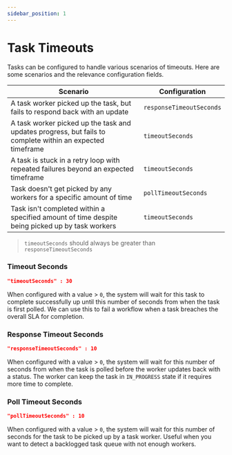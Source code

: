 ```yaml
---
sidebar_position: 1
---
```


# Task Timeouts

Tasks can be configured to handle various scenarios of timeouts. Here are some scenarios and the relevance configuration
fields.

|Scenario|Configuration|
|---|---|
|A task worker picked up the task, but fails to respond back with an update|`responseTimeoutSeconds`|
|A task worker picked up the task and updates progress, but fails to complete within an expected timeframe|`timeoutSeconds`|
|A task is stuck in a retry loop with repeated failures beyond an expected timeframe|`timeoutSeconds`|
|Task doesn't get picked by any workers for a specific amount of time|`pollTimeoutSeconds`|
|Task isn't completed within a specified amount of time despite being picked up by task workers|`timeoutSeconds`|

> `timeoutSeconds` should always be greater than `responseTimeoutSeconds`

### Timeout Seconds

```json
"timeoutSeconds" : 30
```

When configured with a value > `0`, the system will wait for this task to complete successfully up until this number of
seconds from when the task is first polled. We can use this to fail a workflow when a task breaches the overall SLA for
completion.

### Response Timeout Seconds

```json
"responseTimeoutSeconds" : 10
```

When configured with a value > `0`, the system will wait for this number of seconds from when the task is polled before
the worker updates back with a status. The worker can keep the task in `IN_PROGRESS` state if it requires more time to
complete.

### Poll Timeout Seconds

```json
"pollTimeoutSeconds" : 10
```

When configured with a value > `0`, the system will wait for this number of seconds for the task to be picked up by a
task worker. Useful when you want to detect a backlogged task queue with not enough workers.
